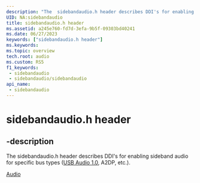 ```yaml
---
description: "The  sidebandaudio.h header describes DDI's for enabling sideband audio for specific bus types."
UID: NA:sidebandaudio
title: sidebandaudio.h header
ms.assetid: a245e760-fd7d-3efa-9b5f-09303bd40241
ms.date: 06/27/2023
keywords: ["sidebandaudio.h header"]
ms.keywords: 
ms.topic: overview
tech.root: audio
ms.custom: RS5
f1_keywords:
 - sidebandaudio
 - sidebandaudio/sidebandaudio
api_name:
 - sidebandaudio
---
```


# sidebandaudio.h header

## -description

The  sidebandaudio.h header describes DDI's for enabling sideband audio for specific bus types ([USB Audio 1.0](../usbsidebandaudio/index.md), A2DP, etc.).

[Audio](../_audio/index.md)
